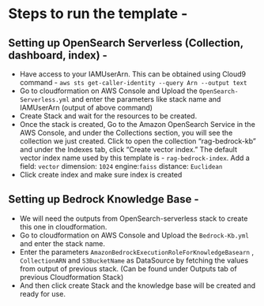 # Steps to run the template - 
## Setting up OpenSearch Serverless (Collection, dashboard, index) - 
- Have access to your IAMUserArn. This can be obtained using Cloud9 command - `aws sts get-caller-identity --query Arn --output text` 
- Go to cloudformation on AWS Console and Upload the `OpenSearch-Serverless.yml` and enter the parameters like stack name and IAMUserArn (output of above command)
- Create Stack and wait for the resources to be created. 
- Once the stack is created, Go to the Amazon OpenSearch Service in the AWS Console, and under the Collections section, you will see the collection we just created. Click to open the collection “rag-bedrock-kb” and under the Indexes tab, click “Create vector index.” The default vector index name used by this template is - `rag-bedrock-index`. Add a field: `vector` dimension: `1024` engine:`faiss` distance: `Euclidean`
- Click create index and make sure index is created

## Setting up Bedrock Knowledge Base - 
- We will need the outputs from OpenSearch-serverless stack to create this one in cloudformation. 
- Go to cloudformation on AWS Console and Upload the `Bedrock-Kb.yml` and enter the stack name. 
- Enter the parameters  `AmazonBedrockExecutionRoleForKnowledgeBasearn` , `CollectionARN` and `S3BucketName` as DataSource by fetching the values from output of previous stack. (Can be found under Outputs tab of previous Cloudformation Stack)
- And then click create Stack and the knowledge base will be created and ready for use. 